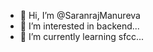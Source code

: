 - 👋 Hi, I’m @SaranrajManureva
- 👀 I’m interested in backend...
- 🌱 I’m currently learning sfcc...


<!---
SaranrajManureva/SaranrajManureva is a ✨ special ✨ repository because its `README.md` (this file) appears on your GitHub profile.
You can click the Preview link to take a look at your changes.
--->
